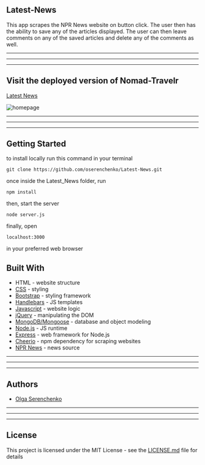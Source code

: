 ## Latest-News
This app scrapes the NPR News website on button click. The user then has the ability to save any of the articles displayed. The user can then leave comments on any of the saved articles and delete any of the comments as well. 

______________
______________
______________
## Visit the deployed version of Nomad-Travelr
[Latest News](https://quiet-brushlands-27926.herokuapp.com/)

![homepage]()

______________
______________
______________

## Getting Started
to install locally run this command in your terminal
```
git clone https://github.com/oserenchenko/Latest-News.git
```
once inside the Latest_News folder, run
```
npm install
```
then, start the server 
```
node server.js
```
finally, open 
```
localhost:3000
```
in your preferred web browser

## Built With

* HTML - website structure
* [CSS](https://css-tricks.com/) - styling
* [Bootstrap](https://getbootstrap.com/) - styling framework
* [Handlebars](https://handlebarsjs.com/) - JS templates
* [Javascript](https://www.javascript.com/) - website logic
* [jQuery](https://jquery.com/) - manipulating the DOM
* [MongoDB/Mongoose](https://mongoosejs.com/) - database and object modeling
* [Node.js](https://nodejs.org/en/) - JS runtime
* [Express](https://expressjs.com/) - web framework for Node.js
* [Cheerio](https://github.com/cheeriojs/cheerio) - npm dependency for scraping websites
* [NPR News](https://www.npr.org/sections/news/) - news source

______________
______________
______________
## Authors
* [Olga Serenchenko](https://github.com/oserenchenko)

______________
______________
______________
## License
This project is licensed under the MIT License - see the [LICENSE.md](LICENSE.md) file for details
